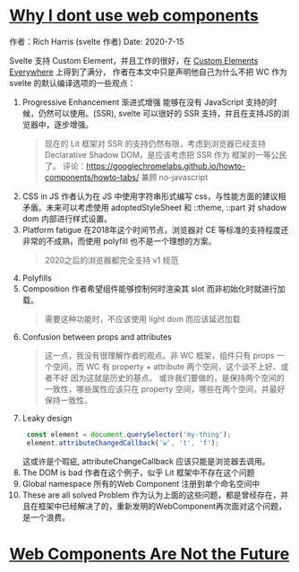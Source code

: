 

# [Why I dont use web components](https://dev.to/richharris/why-i-don-t-use-web-components-2cia)

作者：Rich Harris (svelte 作者)
Date: 2020-7-15

Svelte 支持 Custom Element，并且工作的很好，在 [Custom Elements Everywhere](https://custom-elements-everywhere.com) 上得到了满分，
作者在本文中只是声明他自己为什么不把 WC 作为 svelte 的默认编译选项的一些观点：
1. Progressive Enhancement 渐进式增强
   能够在没有 JavaScript 支持的时候，仍然可以使用。(SSR), svelte 可以很好的 SSR 支持，并且在支持JS的浏览器中，逐步增强。
   > 现在的 Lit 框架对 SSR 的支持仍然有限，考虑到浏览器已经支持 Declarative Shadow DOM，是应该考虑把 SSR 作为 框架的一等公民了。
   > 评论：https://googlechromelabs.github.io/howto-components/howto-tabs/ 兼顾 no-javascript
2. CSS in JS
   作者认为在 JS 中使用字符串形式编写 css，与性能方面的建议相矛盾。未来可以考虑使用  adoptedStyleSheet 和 ::theme, ::part 对
   shadow dom 内部进行样式设置。
3. Platform fatigue
   在2018年这个时间节点，浏览器对 CE 等标准的支持程度还非常的不成熟，而使用 polyfill 也不是一个理想的方案。
   > 2020之后的浏览器都完全支持 v1 规范
4. Polyfills
5. Composition
   作者希望组件能够控制何时渲染其 slot 而非初始化时就进行加载。
   > 需要这种功能时，不应该使用 light dom 而应该延迟加载
6. Confusion between props and attributes
   > 这一点，我没有很理解作者的观点。非 WC 框架，组件只有 props 一个空间，而 WC 有 property + attribute 两个空间，这个谈不上好、或者不好
   > 因为这就是历史的基点。 或许我们要做的，是保持两个空间的一致性，哪些属性应该只在 property 空间，哪些在两个空间，并最好保持一致性。
7. Leaky design
   ```javascript
    const element = document.querySelector('my-thing');
    element.attributeChangedCallback('w', 't', 'f');
   ```
   这或许是个瑕疵, attributeChangeCallback 应该只能是浏览器去调用。
8. The DOM is bad
   作者在这个例子，似乎 Lit 框架中不存在这个问题
9. Global namespace
   所有的Web Component 注册到单个命名空间中
10. These are all solved Problem
   作为认为上面的这些问题，都是曾经存在，并且在框架中已经解决了的，重新发明的WebComponent再次面对这个问题，是一个浪费。

# [Web Components Are Not the Future](https://dev.to/ryansolid/web-components-are-not-the-future-48bh)
